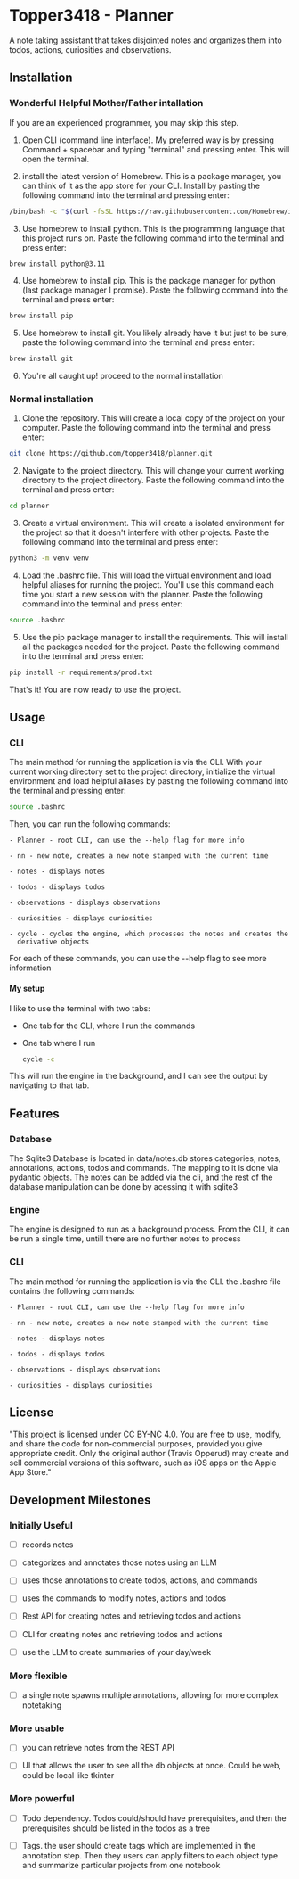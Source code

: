 # Topper3418 - Planner

A note taking assistant that takes disjointed notes and organizes them
into todos, actions, curiosities and observations.

## Installation

### Wonderful Helpful Mother/Father intallation

If you are an experienced programmer, you may skip this step.

1) Open CLI (command line interface). My preferred way is by pressing Command 
\+ spacebar and typing "terminal" and pressing enter. This will open the terminal.

2) install the latest version of Homebrew. This is a package manager, you can
think of it as the app store for your CLI. Install by pasting the following command
into the terminal and pressing enter:

```bash
/bin/bash -c "$(curl -fsSL https://raw.githubusercontent.com/Homebrew/install/HEAD/install.sh)"
```

3) Use homebrew to install python. This is the programming language that this 
project runs on. Paste the following command into the terminal and press enter:

```bash
brew install python@3.11
```

4) Use homebrew to install pip. This is the package manager for python (last package manager 
I promise). Paste the following command into the terminal and press enter:

```bash
brew install pip
```

5) Use homebrew to install git. You likely already have it but just to be sure, paste
the following command into the terminal and press enter:

```bash
brew install git
```

6) You're all caught up! proceed to the normal installation

### Normal installation

1) Clone the repository. This will create a local copy of the project on your computer.
   Paste the following command into the terminal and press enter:

```bash
git clone https://github.com/topper3418/planner.git
```

2) Navigate to the project directory. This will change your current working directory
   to the project directory. Paste the following command into the terminal and press enter:

```bash
cd planner
```

3) Create a virtual environment. This will create a isolated environment for the project
   so that it doesn't interfere with other projects. Paste the following command into the
   terminal and press enter:

```bash
python3 -m venv venv
```

4) Load the .bashrc file. This will load the virtual environment and load helpful aliases
   for running the project. You'll use this command each time you start a new session with
   the planner. Paste the following command into the terminal and press enter:

```bash
source .bashrc
```

5) Use the pip package manager to install the requirements. This will install all the
   packages needed for the project. Paste the following command into the terminal and
   press enter:

```bash
pip install -r requirements/prod.txt
```

That's it! You are now ready to use the project. 

## Usage

### CLI

The main method for running the application is via the CLI. With your current working
directory set to the project directory, initialize the virtual environment and load 
helpful aliases by pasting the following command into the terminal and pressing enter:

```bash
source .bashrc
```

Then, you can run the following commands:

    - Planner - root CLI, can use the --help flag for more info

    - nn - new note, creates a new note stamped with the current time

    - notes - displays notes

    - todos - displays todos

    - observations - displays observations

    - curiosities - displays curiosities

    - cycle - cycles the engine, which processes the notes and creates the
      derivative objects

For each of these commands, you can use the --help flag to see more information

#### My setup

I like to use the terminal with two tabs:

- One tab for the CLI, where I run the commands

- One tab where I run

    ```bash
    cycle -c
    ```

This will run the engine in the background, and I can see the output by 
navigating to that tab.

## Features

### Database

The Sqlite3 Database is located in data/notes.db stores categories, notes,
annotations, actions, todos and commands. The mapping to it is done via
pydantic objects. The notes can be added via the cli, and the rest of the
database manipulation can be done by acessing it with sqlite3

### Engine

The engine is designed to run as a background process. From the CLI, it
can be run a single time, untill there are no further notes to process

### CLI

The main method for running the application is via the CLI. the .bashrc
file contains the following commands:

    - Planner - root CLI, can use the --help flag for more info

    - nn - new note, creates a new note stamped with the current time

    - notes - displays notes

    - todos - displays todos

    - observations - displays observations

    - curiosities - displays curiosities

## License

"This project is licensed under CC BY-NC 4.0. You are free to use, modify,
and share the code for non-commercial purposes, provided you give appropriate
credit. Only the original author (Travis Opperud) may create and sell commercial
versions of this software, such as iOS apps on the Apple App Store."

## Development Milestones

### Initially Useful

- [ ] records notes

- [ ] categorizes and annotates those notes using an LLM

- [ ] uses those annotations to create todos, actions, and commands

- [ ] uses the commands to modify notes, actions and todos

- [ ] Rest API for creating notes and retrieving todos and actions

- [ ] CLI for creating notes and retrieving todos and actions

- [ ] use the LLM to create summaries of your day/week

### More flexible

- [ ] a single note spawns multiple annotations, allowing
for more complex notetaking

### More usable

- [ ] you can retrieve notes from the REST API

- [ ] UI that allows the user to see all the db objects at once.
Could be web, could be local like tkinter

### More powerful

- [ ] Todo dependency. Todos could/should have prerequisites,
and then the prerequisites should be listed in the todos as a tree

- [ ] Tags. the user should create tags which are implemented in
the annotation step. Then they users can apply filters to each
object type and summarize particular projects from one notebook
